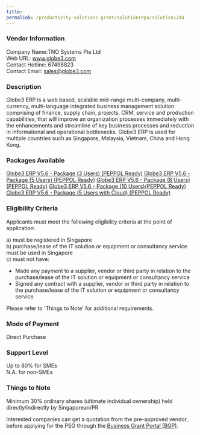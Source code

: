 ```yaml
---
title: 
permalink: /productivity-solutions-grant/solutionrepo/solution1244
---
```


### Vendor Information
Company Name:TNO Systems Pte Ltd <br>Web URL: www.globe3.com <br>Contact Hotline: 67498823 <br>Contact Email: sales@globe3.com <br>

### Description

Globe3 ERP is a web based, scalable mid-range multi-company, multi-currency, multi-language integrated business management solution comprising of finance, supply chain, projects, CRM, service and production capabilities, that will improve an organization processes immediately with the enhancements and streamline of key business processes and reduction in informational and operational bottlenecks. Globe3 ERP is used for multiple countries such as Singapore, Malaysia, Vietnam, China and Hong Kong.

### Packages Available

<a href='https://www.gobusiness.gov.sg/images/psg/Desensitised_TNO_20200330_Annex_3_Part_1.pdf' target='_blank'>Globe3 ERP V5.6 - Package (3 Users) (PEPPOL Ready)</a>
<a href='https://www.gobusiness.gov.sg/images/psg/Desensitised_TNO_20200330_Annex_3_Part_2.pdf' target='_blank'>Globe3 ERP V5.6 - Package (5 Users) (PEPPOL Ready)</a>
<a href='https://www.gobusiness.gov.sg/images/psg/Desensitised_TNO_20200330_Annex_3_Part_3.pdf' target='_blank'>Globe3 ERP V5.6 - Package (8 Users)(PEPPOL Ready)</a>
<a href='https://www.gobusiness.gov.sg/images/psg/Desensitised_TNO_20200330_Annex_3_Part_4.pdf' target='_blank'>Globe3 ERP V5.6 - Package (10 Users)(PEPPOL Ready)</a>
<a href='https://www.gobusiness.gov.sg/images/psg/Desensitised_TNO_20200330_Annex_3_Part_5.pdf' target='_blank'>Globe3 ERP V5.6 - Package (5 Users with Cloud) (PEPPOL Ready)</a>

### Eligibility Criteria

Applicants must meet the following eligibility criteria at the point of application:

a) must be registered in Singapore <br>
b) purchase/lease of the IT solution or equipment or consultancy service must be used in Singapore <br>
c) must not have:
- Made any payment to a supplier, vendor or third party in relation to the purchase/lease of the IT solution or equipment or consultancy service
- Signed any contract with a supplier, vendor or third party in relation to the purchase/lease of the IT solution or equipment or consultancy service

Please refer to 'Things to Note' for additional requirements.

### Mode of Payment
Direct Purchase

### Support Level
Up to 80% for SMEs <br>
N.A. for non-SMEs

### Things to Note
Minimum 30% ordinary shares (ultimate individual ownership) held directly/indirectly by Singaporean/PR

Interested companies can get a quotation from the pre-approved vendor, before applying for the PSG through the <a target='_blank' href='https://www.businessgrants.gov.sg/'>Business Grant Portal (BGP)</a>.

